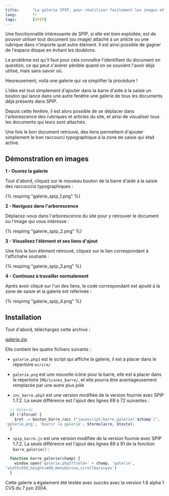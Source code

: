 ```yaml
--- 
title:      "La galerie SPIP, pour réutiliser facilement les images et documents" 
lang:       fr 
tags:       [SPIP]
---
```


Une fonctionnalité intéressante de SPIP, si elle est bien exploitée, est de pouvoir utiliser tout document (ou image) attaché à un article ou une rubrique dans n'importe quel autre élément. Il est ainsi possible de gagner de l'espace disque en évitant les doublons.

Le problème est qu'il faut pour cela connaître l'identifiant du document en question, ce qui peut s'avérer pénible quand on se souvient l'avoir déjà utilisé, mais sans savoir où.

Heureusement, voilà une galerie qui va simplifier la procédure !


L'idée est tout simplement d'ajouter dans la barre d'aide à la saisie un bouton qui lance dans une autre fenêtre une galerie de tous les documents déjà présents dans SPIP.

Depuis cette fenêtre, il est alors possible de se déplacer dans l'arborescence des rubriques et articles du site, et ainsi de visualiser tous les documents qui leurs sont attachés.

Une fois le bon document retrouvé, des liens permettent d'ajouter simplement le bon raccourci typographique à la zone de saisie qui était active.

## Démonstration en images

**1 - Ouvrez la galerie**

Tout d'abord, cliquez sur le nouveau bouton de la barre d'aide à la saisie des raccourcis typographiques :

{% respimg "galerie_spip_1.png" %}


**2 - Naviguez dans l'arborescence**

Déplacez-vous dans l'arborescence du site pour y retrouver le document ou l'image qui vous intéresse :

{% respimg "galerie_spip_2.png" %}


**3 - Visualisez l'élément et ses liens d'ajout**

Une fois le bon élément retrouvé, cliquez sur le lien correspondant à l'affichahe souhaité :

{% respimg "galerie_spip_3.png" %}


**4 - Continuez à travailler normalement**

Après avoir cliqué sur l'un des liens, le code correspondant est ajouté à la zone de saisie et la galerie est refermée :

{% respimg "galerie_spip_4.png" %}


## Installation

Tout d'abord, téléchargez cette archive :

[galerie.zip](galerie.zip)

Elle contient les quatre fichiers suivants :


- `galerie.php3` est le script qui affiche la galerie, il est à placer dans le répertoire `ecrire/`
  

- `galerie.png` est une nouvelle icône pour la barre, elle est à placer dans le répertoire `IMG/icones_barre/`, et elle pourra être avantageusement remplacée par une autre plus jolie


- `inc_barre.php3` est une version modifiée de la version  fournie avec SPIP 1.7.2. La seule différence est l'ajout des lignes 69 à 72 suivantes :
```php
  // Galerie
  if (!$forum) {
    $ret .= bouton_barre_racc ("javascript:barre_galerie('$champ')",
'galerie.png', 'Ouvrir la galerie', $formulaire, $texte);
  }
```


- `spip_barre.js` est une version modifiée de la version fournie avec SPIP 1.7.2. La seule différence est l'ajout des lignes 89 à 91 de la fonction `barre_galerie()` :
```php
  function barre_galerie(champ) {
    window.open('galerie.php3?field=' + champ, 'galerie',
'width=550,height=400,menubar=no,scrollbars=yes')
  }
```



Cette galerie a également été testée avec succès avec la version 1.8 alpha 1 CVS du 7 juin 2004.
